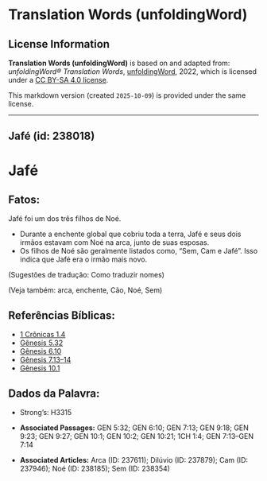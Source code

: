 # Translation Words (unfoldingWord)

## License Information

**Translation Words (unfoldingWord)** is based on and adapted from: _unfoldingWord® Translation Words_, [unfoldingWord](https://unfoldingword.org/utw), 2022, which is licensed under a [CC BY-SA 4.0 license](https://creativecommons.org/licenses/by-sa/4.0/legalcode.en).

This markdown version (created `2025-10-09`) is provided under the same license.



--------------------------------

## Jafé (id: 238018)

Jafé
====

Fatos:
------

Jafé foi um dos três filhos de Noé.

* Durante a enchente global que cobriu toda a terra, Jafé e seus dois irmãos estavam com Noé na arca, junto de suas esposas.
* Os filhos de Noé são geralmente listados como, “Sem, Cam e Jafé”. Isso indica que Jafé era o irmão mais novo.

(Sugestões de tradução: Como traduzir nomes)

(Veja também: arca, enchente, Cão, Noé, Sem)

Referências Bíblicas:
---------------------

* [1 Crônicas 1\.4](https://ref.ly/1Chr1:4)
* [Gênesis 5\.32](https://ref.ly/Gen5:32)
* [Gênesis 6\.10](https://ref.ly/Gen6:10)
* [Gênesis 7\.13–14](https://ref.ly/Gen7:13-Gen7:14)
* [Gênesis 10\.1](https://ref.ly/Gen10:1)

Dados da Palavra:
-----------------

* Strong’s: H3315

* **Associated Passages:** GEN 5:32; GEN 6:10; GEN 7:13; GEN 9:18; GEN 9:23; GEN 9:27; GEN 10:1; GEN 10:2; GEN 10:21; 1CH 1:4; GEN 7:13–GEN 7:14
* **Associated Articles:** Arca (ID: 237611); Dilúvio  (ID: 237879); Cam (ID: 237946); Noé (ID: 238185); Sem (ID: 238354)

